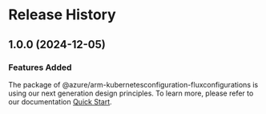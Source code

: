 # Release History
    
## 1.0.0 (2024-12-05)

### Features Added

The package of @azure/arm-kubernetesconfiguration-fluxconfigurations is using our next generation design principles. To learn more, please refer to our documentation [Quick Start](https://aka.ms/azsdk/js/mgmt/quickstart).
